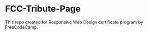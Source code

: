 # FCC-Tribute-Page
This repo created for Responsive Web Design certificate program by FreeCodeCamp.
